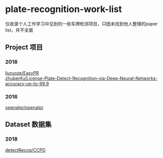 # plate-recognition-work-list
仅收录个人工作学习中见到的一些车牌检测项目，只因未找到他人整理的paper list，并不全面

## Project 项目
### 2018
[liuruoze/EasyPR](https://github.com/liuruoze/EasyPR)  
[zhubenfu/License-Plate-Detect-Recognition-via-Deep-Neural-Networks-accuracy-up-to-99.9](https://github.com/zhubenfu/License-Plate-Detect-Recognition-via-Deep-Neural-Networks-accuracy-up-to-99.9)  
### 2016
[openalpr/openalpr](https://github.com/openalpr/openalpr)  
## Dataset 数据集
### 2018
[detectRecog/CCPD](https://github.com/detectRecog/CCPD)  
